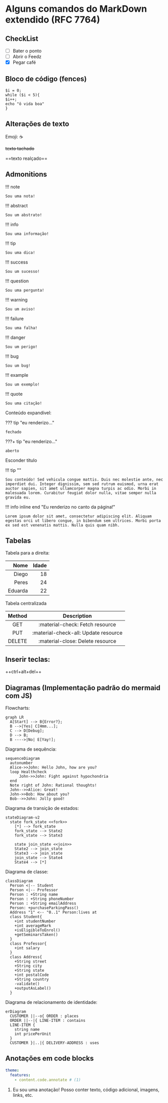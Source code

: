 # Alguns comandos do MarkDown extendido (RFC 7764)


## CheckList

- [ ] Bater o ponto
- [ ] Abrir o Feedz
- [x] Pegar café

## Bloco de código (fences)

```{.py3 linenums="3" hl_lines="2-4" title="código de teste.php"}
$i = 0;
while ($i < 5){
$i++;
echo "ô vida boa"
}
```

## Alterações de texto

Emoji: :coffee:

~~texto tachado~~

==texto realçado==

## Admonitions

!!! note

    Sou uma nota!

!!! abstract

    Sou um abstrato!

!!! info

    Sou uma informação!

!!! tip

    Sou uma dica!

!!! success

    Sou um sucesso!

!!! question

    Sou uma pergunta!

!!! warning

    Sou um aviso!

!!! failure

    Sou uma falha!

!!! danger

    Sou um perigo!

!!! bug

    Sou um bug!

!!! example

    Sou um exemplo!

!!! quote

    Sou uma citação!


Conteúdo expandível:

??? tip "eu renderizo..."

    fechado

???+ tip "eu renderizo..."

    aberto


Esconder título

!!! tip ""

    Sou conteúdo! Sed vehicula congue mattis. Duis nec molestie ante, nec imperdiet dui. Integer dignissim, sem sed rutrum euismod, urna erat auctor sapien, sit amet ullamcorper magna turpis ac odio. Morbi in malesuada lorem. Curabitur feugiat dolor nulla, vitae semper nulla gravida eu.

!!! info inline end "Eu renderizo no canto da página!"

    Lorem ipsum dolor sit amet, consectetur adipiscing elit. Aliquam egestas orci ut libero congue, in bibendum sem ultrices. Morbi porta ex sed est venenatis mattis. Nulla quis quam nibh.

## Tabelas

Tabela para a direita:

| Nome | Idade |
| ----: | ----: |
| Diego | 18 |
| Peres | 24 |
| Eduarda | 22 |

Tabela centralizada

| Method      | Description                          |
| :-----------: | :------------------------------------: |
| GET       | :material-check:     Fetch resource  |
| PUT       | :material-check-all: Update resource |
| DELETE    | :material-close:     Delete resource |

## Inserir teclas:

++ctrl+alt+del++

## Diagramas (Implementação padrão do mermaid com JS)

Flowcharts:

``` mermaid
graph LR
  A[Start] --> B{Error?};
  B -->|Yes| C[Hmm...];
  C --> D[Debug];
  D --> B;
  B ---->|No| E[Yay!];
```

Diagrama de sequência:

``` mermaid
sequenceDiagram
  autonumber
  Alice->>John: Hello John, how are you?
  loop Healthcheck
      John->>John: Fight against hypochondria
  end
  Note right of John: Rational thoughts!
  John-->>Alice: Great!
  John->>Bob: How about you?
  Bob-->>John: Jolly good!
```

Diagrama de transição de estados:

``` mermaid
stateDiagram-v2
  state fork_state <<fork>>
    [*] --> fork_state
    fork_state --> State2
    fork_state --> State3

    state join_state <<join>>
    State2 --> join_state
    State3 --> join_state
    join_state --> State4
    State4 --> [*]
```

Diagrama de classe:

``` mermaid
classDiagram
  Person <|-- Student
  Person <|-- Professor
  Person : +String name
  Person : +String phoneNumber
  Person : +String emailAddress
  Person: +purchaseParkingPass()
  Address "1" <-- "0..1" Person:lives at
  class Student{
    +int studentNumber
    +int averageMark
    +isEligibleToEnrol()
    +getSeminarsTaken()
  }
  class Professor{
    +int salary
  }
  class Address{
    +String street
    +String city
    +String state
    +int postalCode
    +String country
    -validate()
    +outputAsLabel()  
  }
```

Diagrama de relacionamento de identidade:

``` mermaid
erDiagram
  CUSTOMER ||--o{ ORDER : places
  ORDER ||--|{ LINE-ITEM : contains
  LINE-ITEM {
    string name
    int pricePerUnit
  }
  CUSTOMER }|..|{ DELIVERY-ADDRESS : uses
```

## Anotações em code blocks

``` yaml
theme:
  features:
    - content.code.annotate # (1)
```

1.  Eu sou uma anotação! Posso conter texto, código adicional, imagens, links, etc.
